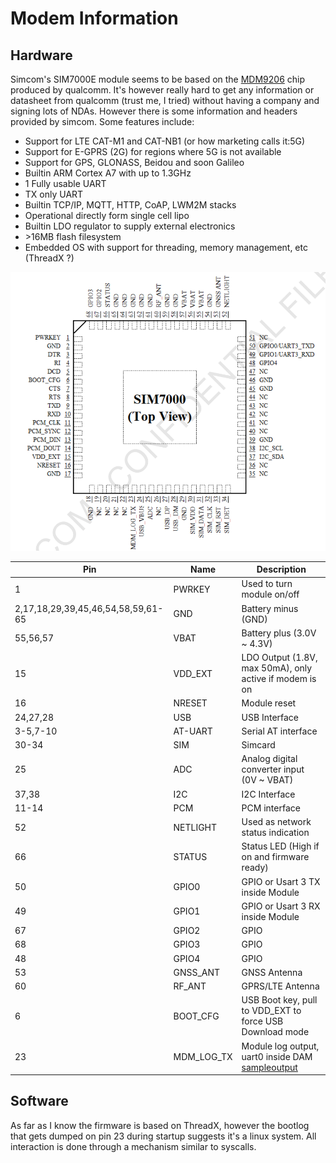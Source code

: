 # Modem Information
## Hardware
Simcom's SIM7000E module seems to be based on the [MDM9206](https://www.qualcomm.com/products/mdm9206-iot-modem) chip produced by qualcomm. It's however really hard to get any information or datasheet from qualcomm (trust me, I tried) without having a company and signing lots of NDAs. However there is some information and headers provided by simcom. Some features include:

* Support for LTE CAT-M1 and CAT-NB1 (or how marketing calls it:5G)
* Support for E-GPRS (2G) for regions where 5G is not available
* Support for GPS, GLONASS, Beidou and soon Galileo
* Builtin ARM Cortex A7 with up to 1.3GHz
* 1 Fully usable UART
* TX only UART
* Builtin TCP/IP, MQTT, HTTP, CoAP, LWM2M stacks
* Operational directly form single cell lipo
* Builtin LDO regulator to supply external electronics
* &gt;16MB flash filesystem
* Embedded OS with support for threading, memory management, etc (ThreadX ?)

![Pinout](images/pinout.png)

Pin | Name | Description
----|------|------
1   | PWRKEY |Used to turn module on/off
2,17,18,29,39,45,46,54,58,59,61-65 | GND | Battery minus (GND)
55,56,57 | VBAT | Battery plus (3.0V ~ 4.3V)
15 | VDD_EXT | LDO Output (1.8V, max 50mA), only active if modem is on
16 | NRESET  | Module reset
24,27,28 | USB | USB Interface
3-5,7-10 | AT-UART | Serial AT interface
30-34 | SIM | Simcard
25 | ADC | Analog digital converter input (0V ~ VBAT)
37,38 | I2C | I2C Interface
11-14 | PCM | PCM interface 
52 | NETLIGHT | Used as network status indication
66 | STATUS | Status LED (High if on and firmware ready)
50 | GPIO0 | GPIO or Usart 3 TX inside Module
49 | GPIO1 | GPIO or Usart 3 RX inside Module
67 | GPIO2 | GPIO
68 | GPIO3 | GPIO
48 | GPIO4 | GPIO
53 | GNSS_ANT | GNSS Antenna
60 | RF_ANT | GPRS/LTE Antenna
6 | BOOT_CFG | USB Boot key, pull to VDD_EXT to force USB Download mode
23 | MDM_LOG_TX | Module log output, uart0 inside DAM [sampleoutput](bootlog.txt)


## Software
As far as I know the firmware is based on ThreadX, however the bootlog that gets dumped on pin 23 during startup suggests it's a linux system.
All interaction is done through a mechanism similar to syscalls.